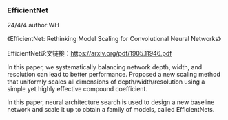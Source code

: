 ### EfficientNet

24/4/4  author:WH

《EfficientNet: Rethinking Model Scaling for Convolutional Neural Networks》

EfficientNet论文链接：https://arxiv.org/pdf/1905.11946.pdf

In this paper, we systematically balancing network depth, width, and resolution can lead to better performance. Proposed a new scaling method that uniformly scales all dimensions of depth/width/resolution using a simple yet highly effective compound coefficient.

In this paper, neural architecture search is used to design a new baseline network and scale it up to obtain a family of models, called EfficientNets.


